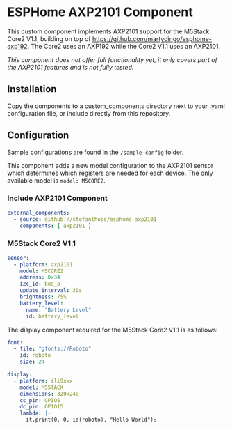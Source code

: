 # ESPHome AXP2101 Component

This custom component implements AXP2101 support for the M5Stack Core2 V1.1, building on top of https://github.com/martydingo/esphome-axp192. The Core2 uses an AXP192 while the Core2 V1.1 uses an AXP2101.

*This component does not offer full functionality yet, it only covers part of the AXP2101 features and is not fully tested.*  

## Installation

Copy the components to a custom_components directory next to your .yaml configuration file, or include directly from this repository.

## Configuration

Sample configurations are found in the `/sample-config` folder.

This component adds a new model configuration to the AXP2101 sensor which determines which registers are needed for each device. The only available model is `model: M5CORE2`.

### Include AXP2101 Component

```yaml
external_components:
  - source: github://stefanthoss/esphome-axp2101
    components: [ axp2101 ]
```

### M5Stack Core2 V1.1

```yaml
sensor:
  - platform: axp2101
    model: M5CORE2
    address: 0x34
    i2c_id: bus_a
    update_interval: 30s
    brightness: 75%
    battery_level:
      name: "Battery Level"
      id: battery_level
```

The display component required for the M5Stack Core2 V1.1 is as follows:

```yaml
font:
  - file: "gfonts://Roboto"
    id: roboto
    size: 24

display:
  - platform: ili9xxx
    model: M5STACK
    dimensions: 320x240
    cs_pin: GPIO5
    dc_pin: GPIO15
    lambda: |-
      it.print(0, 0, id(roboto), "Hello World");
```
